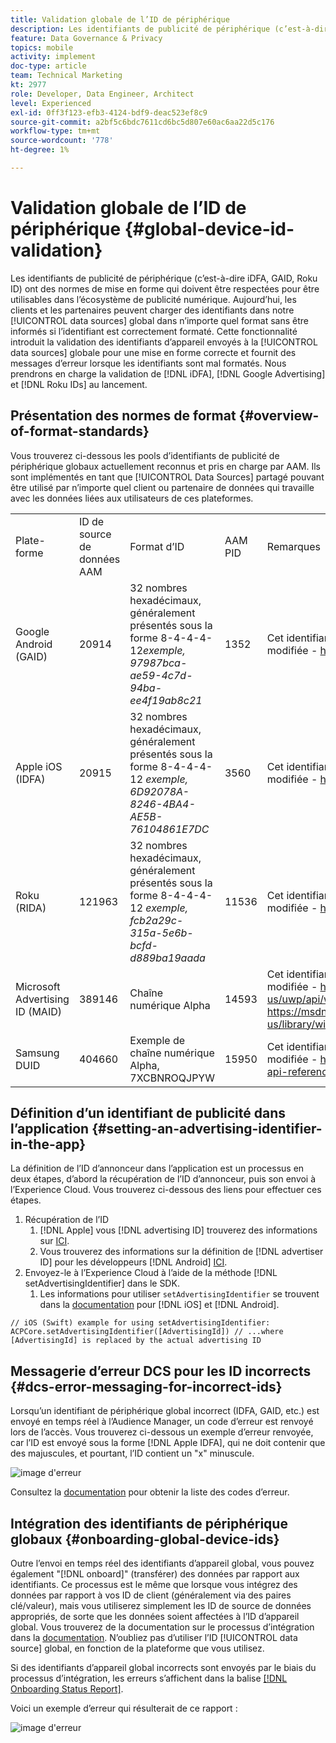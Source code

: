 ```yaml
---
title: Validation globale de l’ID de périphérique
description: Les identifiants de publicité de périphérique (c’est-à-dire iDFA, GAID, Roku ID) ont des normes de mise en forme qui doivent être respectées pour être utilisables dans l’écosystème de publicité numérique. Aujourd’hui, les clients et les partenaires peuvent charger des identifiants dans nos sources de données globales dans n’importe quel format sans être avertis si l’identifiant est correctement formaté. Cette fonctionnalité introduit la validation des identifiants d’appareil envoyés aux sources de données globales pour une mise en forme correcte et fournit des messages d’erreur lorsque les identifiants sont mal formatés. La validation des identifiants iDFA, Google Advertising et Roku sera prise en charge au lancement.
feature: Data Governance & Privacy
topics: mobile
activity: implement
doc-type: article
team: Technical Marketing
kt: 2977
role: Developer, Data Engineer, Architect
level: Experienced
exl-id: 0ff3f123-efb3-4124-bdf9-deac523ef8c9
source-git-commit: a2bf5c6bdc7611cd6bc5d807e60ac6aa22d5c176
workflow-type: tm+mt
source-wordcount: '778'
ht-degree: 1%

---
```


# Validation globale de l’ID de périphérique {#global-device-id-validation}

Les identifiants de publicité de périphérique (c’est-à-dire iDFA, GAID, Roku ID) ont des normes de mise en forme qui doivent être respectées pour être utilisables dans l’écosystème de publicité numérique. Aujourd’hui, les clients et les partenaires peuvent charger des identifiants dans notre [!UICONTROL data sources] global dans n’importe quel format sans être informés si l’identifiant est correctement formaté. Cette fonctionnalité introduit la validation des identifiants d’appareil envoyés à la [!UICONTROL data sources] globale pour une mise en forme correcte et fournit des messages d’erreur lorsque les identifiants sont mal formatés. Nous prendrons en charge la validation de [!DNL iDFA], [!DNL Google Advertising] et [!DNL Roku IDs] au lancement.

## Présentation des normes de format {#overview-of-format-standards}

Vous trouverez ci-dessous les pools d’identifiants de publicité de périphérique globaux actuellement reconnus et pris en charge par AAM. Ils sont implémentés en tant que [!UICONTROL Data Sources] partagé pouvant être utilisé par n’importe quel client ou partenaire de données qui travaille avec les données liées aux utilisateurs de ces plateformes.

<table>
  <tr>
   <td>Plate-forme </td>
   <td>ID de source de données AAM </td>
   <td>Format d’ID </td>
   <td>AAM PID </td>
   <td>Remarques </td>
  </tr>
  <tr>
   <td>Google Android (GAID)</td>
   <td>20914</td>
   <td>32 nombres hexadécimaux, généralement présentés sous la forme 8-4-4-4-12<em>exemple, 97987bca-ae59-4c7d-94ba-ee4f19ab8c21<br/> </em> </td>
   <td>1352</td>
   <td>Cet identifiant doit être collecté dans une référence de formulaire brute/non hachée/non modifiée - <a href="https://play.google.com/about/monetization-ads/ads/ad-id/">https://play.google.com/about/monetization-ads/ads/ad-id/</a></td>
  </tr>
  <tr>
   <td>Apple iOS (IDFA)</td>
   <td>20915</td>
   <td>32 nombres hexadécimaux, généralement présentés sous la forme 8-4-4-4-12 <em>exemple, 6D92078A-8246-4BA4-AE5B-76104861E7DC<br /> </em> </td>
   <td>3560</td>
   <td>Cet identifiant doit être collecté dans une référence de formulaire brute/non hachée/non modifiée - <a href="https://support.apple.com/en-us/HT205223">https://support.apple.com/en-us/HT205223</a></td>
  </tr>
  <tr>
   <td>Roku (RIDA)</td>
   <td>121963</td>
   <td>32 nombres hexadécimaux, généralement présentés sous la forme 8-4-4-4-12 <em>exemple,</em> <em>fcb2a29c-315a-5e6b-bcfd-d889ba19aada</em></td>
   <td>11536</td>
   <td>Cet identifiant doit être collecté dans une référence de formulaire brute/non hachée/non modifiée - <a href="https://sdkdocs.roku.com/display/sdkdoc/Roku+Advertising+Framework">https://sdkdocs.roku.com/display/sdkdoc/Roku+Advertising+Framework</a> </td>
  </tr>
  <tr>
   <td>Microsoft Advertising ID (MAID)</td>
   <td>389146</td>
   <td>Chaîne numérique Alpha</td>
   <td>14593</td>
   <td>Cet identifiant doit être collecté dans une référence de formulaire brute/non hachée/non modifiée - <a href="https://docs.microsoft.com/en-us/uwp/api/windows.system.userprofile.advertisingmanager.advertisingid">https://docs.microsoft.com/en-us/uwp/api/windows.system.userprofile.advertisingmanager.advertisingid</a><br/><a href="https://msdn.microsoft.com/en-us/library/windows/apps/windows.system.userprofile.advertisingmanager.advertisingid.aspx">https://msdn.microsoft.com/en-us/library/windows/apps/windows.system.userprofile.advertisingmanager.advertisingid.aspx</a></td>
  </tr>
  <tr>
   <td>Samsung DUID</td>
   <td>404660</td>
   <td>Exemple de chaîne numérique Alpha, 7XCBNROQJPYW</td>
   <td>15950</td>
   <td>Cet identifiant doit être collecté dans une référence de formulaire brute/non hachée/non modifiée - <a href="https://developer.samsung.com/tv/develop/api-references/samsung-product-api-references/productinfo-api">https://developer.samsung.com/tv/develop/api-references/samsung-product-api-references/productinfo-api</a> </td>
  </tr>
</table>

## Définition d’un identifiant de publicité dans l’application {#setting-an-advertising-identifier-in-the-app}

La définition de l’ID d’annonceur dans l’application est un processus en deux étapes, d’abord la récupération de l’ID d’annonceur, puis son envoi à l’Experience Cloud. Vous trouverez ci-dessous des liens pour effectuer ces étapes.

1. Récupération de l’ID
   1. [!DNL Apple] vous  [!DNL advertising ID] trouverez des informations sur  [ICI](https://developer.apple.com/documentation/adsupport/asidentifiermanager).
   1. Vous trouverez des informations sur la définition de [!DNL advertiser ID] pour les développeurs [!DNL Android] [ICI](http://android.cn-mirrors.com/google/play-services/id.html).
1. Envoyez-le à l’Experience Cloud à l’aide de la méthode [!DNL setAdvertisingIdentifier] dans le SDK.
   1. Les informations pour utiliser `setAdvertisingIdentifier` se trouvent dans la [documentation](https://aep-sdks.gitbook.io/docs/using-mobile-extensions/mobile-core/identity/identity-api-reference#set-an-advertising-identifier) pour [!DNL iOS] et [!DNL Android].

`// iOS (Swift) example for using setAdvertisingIdentifier:`
`ACPCore.setAdvertisingIdentifier([AdvertisingId]) // ...where [AdvertisingId] is replaced by the actual advertising ID`

## Messagerie d’erreur DCS pour les ID incorrects  {#dcs-error-messaging-for-incorrect-ids}

Lorsqu’un identifiant de périphérique global incorrect (IDFA, GAID, etc.) est envoyé en temps réel à l’Audience Manager, un code d’erreur est renvoyé lors de l’accès. Vous trouverez ci-dessous un exemple d’erreur renvoyée, car l’ID est envoyé sous la forme [!DNL Apple IDFA], qui ne doit contenir que des majuscules, et pourtant, l’ID contient un &quot;x&quot; minuscule.

![image d&#39;erreur](assets/image_4_.png)

Consultez la [documentation](https://experienceleague.adobe.com/docs/audience-manager/user-guide/api-and-sdk-code/dcs/dcs-api-reference/dcs-error-codes.html?lang=en#api-and-sdk-code) pour obtenir la liste des codes d’erreur.

## Intégration des identifiants de périphérique globaux {#onboarding-global-device-ids}

Outre l’envoi en temps réel des identifiants d’appareil global, vous pouvez également &quot;[!DNL onboard]&quot; (transférer) des données par rapport aux identifiants. Ce processus est le même que lorsque vous intégrez des données par rapport à vos ID de client (généralement via des paires clé/valeur), mais vous utiliserez simplement les ID de source de données appropriés, de sorte que les données soient affectées à l’ID d’appareil global. Vous trouverez de la documentation sur le processus d’intégration dans la [documentation](https://experienceleague.adobe.com/docs/audience-manager/user-guide/implementation-integration-guides/sending-audience-data/batch-data-transfer-process/batch-data-transfer-overview.html?lang=en#implementation-integration-guides). N’oubliez pas d’utiliser l’ID [!UICONTROL data source] global, en fonction de la plateforme que vous utilisez.

Si des identifiants d’appareil global incorrects sont envoyés par le biais du processus d’intégration, les erreurs s’affichent dans la balise [[!DNL Onboarding Status Report]](https://experienceleague.adobe.com/docs/audience-manager/user-guide/reporting/onboarding-status-report.html?lang=en#reporting).

Voici un exemple d’erreur qui résulterait de ce rapport :

![image d&#39;erreur](assets/image_5_.png)
